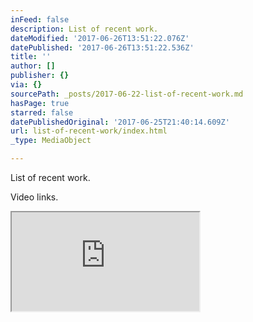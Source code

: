 ```yaml
---
inFeed: false
description: List of recent work.
dateModified: '2017-06-26T13:51:22.076Z'
datePublished: '2017-06-26T13:51:22.536Z'
title: ''
author: []
publisher: {}
via: {}
sourcePath: _posts/2017-06-22-list-of-recent-work.md
hasPage: true
starred: false
datePublishedOriginal: '2017-06-25T21:40:14.609Z'
url: list-of-recent-work/index.html
_type: MediaObject

---
```

List of recent work.

Video links.

<iframe src="https://the-grid.github.io/ed-userhtml/?g=eJwlzUEOwiAQQNGrkDlAaU3UxpR27cKdHqDAtBChmGGQeHsbXf7N-4NfaI4oqrfsFBz6FoRDvzpW0B17EJmMAsf8yhcpa63NJxUuGhuTosSo0crzPabr7WQe63MiDKqd0LyRVAfih-tEdk_Y6TmEVJcSQjaEuI2D_P_HLycWLnU" height="158" style=""></iframe>